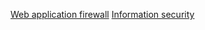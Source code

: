 [Web application firewall](https://en.wikipedia.org/wiki/Web_application_firewall)
[Information security](https://en.wikipedia.org/wiki/Information_security)
